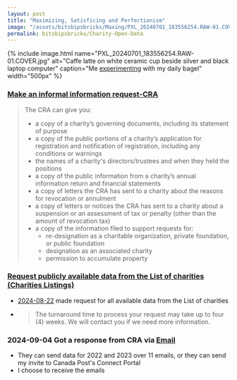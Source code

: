 ```yaml
---
layout: post
title: "Maximizing, Satisficing and Perfectionism"
image: "/assets/bitsbipsbricks/Maxing/PXL_20240701_183556254.RAW-01.COVER.jpg"
permalink: bitsbipsbricks/Charity-Open-Data
---
```


{% include image.html 
  name="PXL_20240701_183556254.RAW-01.COVER.jpg" 
  alt="Caffe latte on white ceramic cup beside silver and black laptop computer" 
  caption="Me [experimenting](https://streams.place/ramvasuthevan/drops/203230380562751488) with my daily bagel" 
  width="500px"
%}

### [Make an informal information request-CRA](https://www.canada.ca/en/revenue-agency/services/charities-giving/charities/information-about-a-charity.html#:~:text=designation%2C%20or%20category.-,Make%20an%20informal%20information,processing%20times%20can%20vary.,-If%20you%20are)

> The CRA can give you:
> - a copy of a charity’s governing documents, including its statement of purpose
> - a copy of the public portions of a charity’s application for registration and notification of registration, including any conditions or warnings
> - the names of a charity's directors/trustees and when they held the positions
> - a copy of the public information from a charity’s annual information return and financial statements
> - a copy of letters the CRA has sent to a charity about the reasons for revocation or annulment
> - a copy of letters or notices the CRA has sent to a charity about a suspension or an assessment of tax or penalty (other than the amount of revocation tax)
> - a copy of the information filed to support requests for:
>   - re-designation as a charitable organization, private foundation, or public foundation
>   - designation as an associated charity
>   - permission to accumulate property


### [Request publicly available data from the List of charities (Charities Listings)](https://www.canada.ca/en/revenue-agency/services/charities-giving/charities/guidance-videos-forms/request-charities-listings.html)

- [2024-08-22](https://drive.google.com/drive/u/0/folders/1NrjCZyCHBsqzv_GtIr6x2da8dB6YeLVo) made request for all available data from the List of charities
- > The turnaround time to process your request may take up to four (4) weeks. We will contact you if we need more information.

### 2024-09-04 Got a response from CRA via [Email](ubuntu-s-1vcpu-512mb-10gb-nyc1-01)
- They can send data for 2022 and 2023 over 11 emails, or they can send my invite to Canada Post's Connect Portal
- I choose to receive the emails